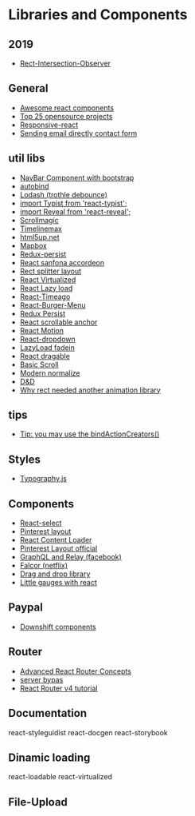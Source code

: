 # Libraries and Components

## 2019
- [Rect-Intersection-Observer](https://www.npmjs.com/package/react-intersection-observer)

## General
- [Awesome react components](https://github.com/brillout/awesome-react-components)
- [Top 25 opensource projects](https://medium.mybridge.co/react-js-open-source-for-the-past-year-2018-a7c553902010)
- [Responsive-react](https://medium.com/@mustwin/responsive-react-9b56d63c4edc)
- [Sending email directly contact form](https://medium.com/coffee-and-codes/sending-email-directly-to-gmail-from-contact-us-form-in-front-end-react-redux-using-mail-form-369f8744dc99)

## util libs
- [NavBar Component with bootstrap](https://github.com/deadcoder0904/react-bootstrap-navbar/)
- [autobind](https://www.npmjs.com/package/react-autobind)
- [Lodash (trothle debounce)](https://github.com/lodash/lodash/blob/master/throttle.js)
- [import Typist from 'react-typist';](https://github.com/jstejada/react-typist)
- [import Reveal from 'react-reveal';](https://github.com/rnosov/react-reveal)
- [Scrollmagic](https://github.com/janpaepke/ScrollMagic)
- [Timelinemax](https://greensock.com/timelinemax)
- [html5up.net]()
- [Mapbox](https://www.mapbox.com/mapbox-gl-js/api/)
- [Redux-persist](https://github.com/rt2zz/redux-persist)
- [React sanfona accordeon](https://daviferreira.github.io/react-sanfona/)
- [Rect splitter layout](https://github.com/zesik/react-splitter-layout)
- [React Virtualized](https://github.com/bvaughn/react-virtualized)
- [React Lazy load](https://github.com/jasonslyvia/react-lazyload)
- [React-Timeago](https://github.com/nmn/react-timeago)
- [React-Burger-Menu](https://github.com/negomi/react-burger-menu)
- [Redux Persist](https://www.reddit.com/r/reactjs/comments/7uc3yn/reduxpersist_seems_too_good_to_be_true_is_it_good/)
- [React scrollable anchor](https://github.com/gabergg/react-scrollable-anchor)
- [React Motion](https://medium.com/@nashvail/a-gentle-introduction-to-react-motion-dc50dd9f2459)
- [React-dropdown](https://www.npmjs.com/package/react-dropdown)
- [LazyLoad fadein](https://github.com/Swizec/react-lazyload-fadein)
- [React dragable](https://github.com/mzabriskie/react-draggable)
- [Basic Scroll](https://github.com/electerious/basicScroll)
- [Modern normalize](https://github.com/sindresorhus/modern-normalize)
- [D&D](https://github.com/atlassian/react-beautiful-dnd)
- [Why rect needed another animation library](https://medium.com/@drcmda/why-react-needed-yet-another-animation-library-introducing-react-spring-8212e424c5ce)

## tips
- [Tip: you may use the bindActionCreators()](https://github.com/reactjs/react-redux/blob/master/docs/api.md)

## Styles
- [Typography.js](https://github.com/kyleamathews/typography.js)

## Components
- [React-select](http://jedwatson.github.io/react-select/)
- [Pinterest layout](https://github.com/tsuyoshiwada/react-stack-grid)
- [React Content Loader](https://danilowoz.github.io/create-react-content-loader/)
- [Pinterest Layout official](https://masonry.desandro.com)
- [GraphQL and Relay (facebook)]()
- [Falcor (netflix)]()
- [Drag and drop library](https://www.reddit.com/r/reactjs/comments/7moqgr/reactdragtastic_a_simple_drag_and_drop_library/)
- [Little gauges with react](https://www.reddit.com/r/reactjs/comments/7x34e2/a_little_tool_i_made_with_react_to_generate/)

## Paypal
- [Downshift components](https://github.com/paypal/downshift)

## Router
- [Advanced React Router Concepts](https://reddit.com/r/reactjs/comments/7be0iv/advanced_react_router_concepts/)
- [server bypas](https://stackoverflow.com/questions/46709770/reactjs-bypass-routing-to-allow-java-server-side-api-access#)
- [React Router v4 tutorial](https://medium.com/@pshrmn/a-simple-react-router-v4-tutorial-7f23ff27adf)


## Documentation
react-styleguidist
react-docgen
react-storybook


## Dinamic loading
 react-loadable
 react-virtualized


 ## File-Upload
 [](https://levelup.gitconnected.com/file-upload-with-node-js-react-js-686e342ad7e7)